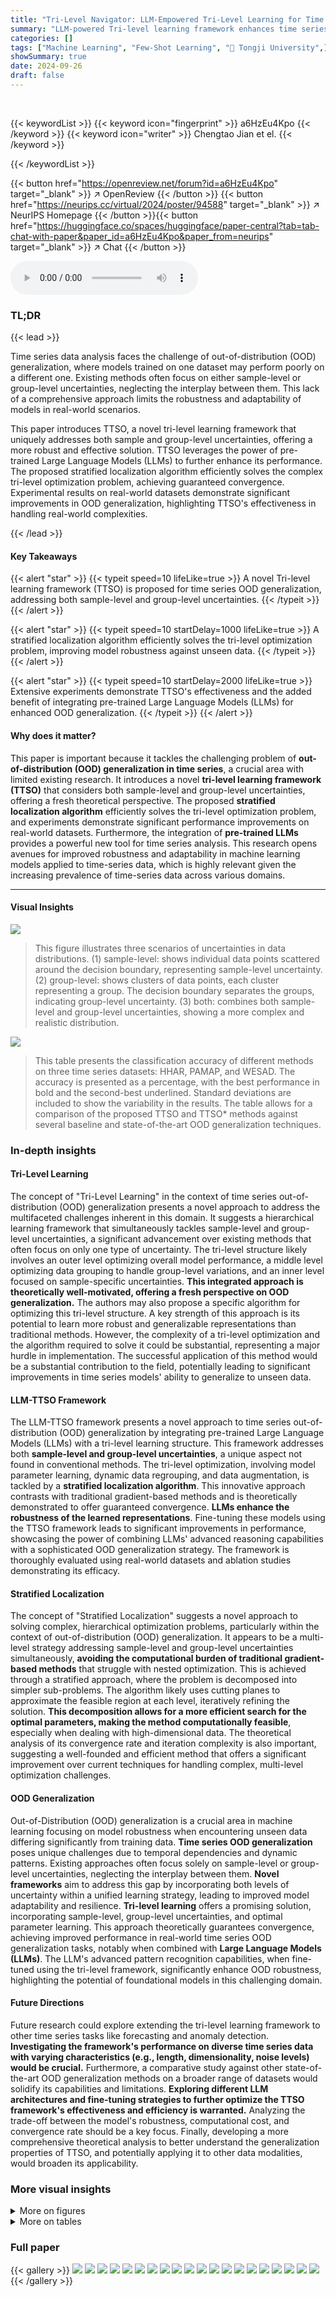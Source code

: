 ```yaml
---
title: "Tri-Level Navigator: LLM-Empowered Tri-Level Learning for Time Series OOD Generalization"
summary: "LLM-powered Tri-level learning framework enhances time series OOD generalization."
categories: []
tags: ["Machine Learning", "Few-Shot Learning", "🏢 Tongji University",]
showSummary: true
date: 2024-09-26
draft: false
---
```


<br>

{{< keywordList >}}
{{< keyword icon="fingerprint" >}} a6HzEu4Kpo {{< /keyword >}}
{{< keyword icon="writer" >}} Chengtao Jian et el. {{< /keyword >}}
 
{{< /keywordList >}}

{{< button href="https://openreview.net/forum?id=a6HzEu4Kpo" target="_blank" >}}
↗ OpenReview
{{< /button >}}
{{< button href="https://neurips.cc/virtual/2024/poster/94588" target="_blank" >}}
↗ NeurIPS Homepage
{{< /button >}}{{< button href="https://huggingface.co/spaces/huggingface/paper-central?tab=tab-chat-with-paper&paper_id=a6HzEu4Kpo&paper_from=neurips" target="_blank" >}}
↗ Chat
{{< /button >}}



<audio controls>
    <source src="https://ai-paper-reviewer.com/a6HzEu4Kpo/podcast.wav" type="audio/wav">
    Your browser does not support the audio element.
</audio>


### TL;DR


{{< lead >}}

Time series data analysis faces the challenge of out-of-distribution (OOD) generalization, where models trained on one dataset may perform poorly on a different one.  Existing methods often focus on either sample-level or group-level uncertainties, neglecting the interplay between them. This lack of a comprehensive approach limits the robustness and adaptability of models in real-world scenarios. 

This paper introduces TTSO, a novel tri-level learning framework that uniquely addresses both sample and group-level uncertainties, offering a more robust and effective solution. TTSO leverages the power of pre-trained Large Language Models (LLMs) to further enhance its performance.  The proposed stratified localization algorithm efficiently solves the complex tri-level optimization problem, achieving guaranteed convergence.  Experimental results on real-world datasets demonstrate significant improvements in OOD generalization, highlighting TTSO's effectiveness in handling real-world complexities.

{{< /lead >}}


#### Key Takeaways

{{< alert "star" >}}
{{< typeit speed=10 lifeLike=true >}} A novel Tri-level learning framework (TTSO) is proposed for time series OOD generalization, addressing both sample-level and group-level uncertainties. {{< /typeit >}}
{{< /alert >}}

{{< alert "star" >}}
{{< typeit speed=10 startDelay=1000 lifeLike=true >}} A stratified localization algorithm efficiently solves the tri-level optimization problem, improving model robustness against unseen data. {{< /typeit >}}
{{< /alert >}}

{{< alert "star" >}}
{{< typeit speed=10 startDelay=2000 lifeLike=true >}} Extensive experiments demonstrate TTSO's effectiveness and the added benefit of integrating pre-trained Large Language Models (LLMs) for enhanced OOD generalization. {{< /typeit >}}
{{< /alert >}}

#### Why does it matter?
This paper is important because it tackles the challenging problem of **out-of-distribution (OOD) generalization in time series**, a crucial area with limited existing research.  It introduces a novel **tri-level learning framework (TTSO)** that considers both sample-level and group-level uncertainties, offering a fresh theoretical perspective.  The proposed **stratified localization algorithm** efficiently solves the tri-level optimization problem, and experiments demonstrate significant performance improvements on real-world datasets.  Furthermore, the integration of **pre-trained LLMs** provides a powerful new tool for time series analysis. This research opens avenues for improved robustness and adaptability in machine learning models applied to time-series data, which is highly relevant given the increasing prevalence of time-series data across various domains.

------
#### Visual Insights



![](https://ai-paper-reviewer.com/a6HzEu4Kpo/figures_4_1.jpg)

> This figure illustrates three scenarios of uncertainties in data distributions. (1) sample-level: shows individual data points scattered around the decision boundary, representing sample-level uncertainty. (2) group-level: shows clusters of data points, each cluster representing a group. The decision boundary separates the groups, indicating group-level uncertainty. (3) both: combines both sample-level and group-level uncertainties, showing a more complex and realistic distribution.





![](https://ai-paper-reviewer.com/a6HzEu4Kpo/tables_8_1.jpg)

> This table presents the classification accuracy of different methods on three time series datasets: HHAR, PAMAP, and WESAD.  The accuracy is presented as a percentage, with the best performance in bold and the second-best underlined.  Standard deviations are included to show the variability in the results.  The table allows for a comparison of the proposed TTSO and TTSO* methods against several baseline and state-of-the-art OOD generalization techniques.





### In-depth insights


#### Tri-Level Learning
The concept of "Tri-Level Learning" in the context of time series out-of-distribution (OOD) generalization presents a novel approach to address the multifaceted challenges inherent in this domain.  It suggests a hierarchical learning framework that simultaneously tackles sample-level and group-level uncertainties, a significant advancement over existing methods that often focus on only one type of uncertainty. The tri-level structure likely involves an outer level optimizing overall model performance, a middle level optimizing data grouping to handle group-level variations, and an inner level focused on sample-specific uncertainties.  **This integrated approach is theoretically well-motivated, offering a fresh perspective on OOD generalization.** The authors may also propose a specific algorithm for optimizing this tri-level structure.  A key strength of this approach is its potential to learn more robust and generalizable representations than traditional methods. However, the complexity of a tri-level optimization and the algorithm required to solve it could be substantial, representing a major hurdle in implementation. The successful application of this method would be a substantial contribution to the field, potentially leading to significant improvements in time series models' ability to generalize to unseen data.

#### LLM-TTSO Framework
The LLM-TTSO framework presents a novel approach to time series out-of-distribution (OOD) generalization by integrating pre-trained Large Language Models (LLMs) with a tri-level learning structure.  This framework addresses both **sample-level and group-level uncertainties**, a unique aspect not found in conventional methods. The tri-level optimization, involving model parameter learning, dynamic data regrouping, and data augmentation, is tackled by a **stratified localization algorithm**. This innovative approach contrasts with traditional gradient-based methods and is theoretically demonstrated to offer guaranteed convergence.  **LLMs enhance the robustness of the learned representations**. Fine-tuning these models using the TTSO framework leads to significant improvements in performance, showcasing the power of combining LLMs' advanced reasoning capabilities with a sophisticated OOD generalization strategy. The framework is thoroughly evaluated using real-world datasets and ablation studies demonstrating its efficacy.

#### Stratified Localization
The concept of "Stratified Localization" suggests a novel approach to solving complex, hierarchical optimization problems, particularly within the context of out-of-distribution (OOD) generalization.  It appears to be a multi-level strategy addressing sample-level and group-level uncertainties simultaneously, **avoiding the computational burden of traditional gradient-based methods** that struggle with nested optimization. This is achieved through a stratified approach, where the problem is decomposed into simpler sub-problems.  The algorithm likely uses cutting planes to approximate the feasible region at each level, iteratively refining the solution.  **This decomposition allows for a more efficient search for the optimal parameters, making the method computationally feasible**, especially when dealing with high-dimensional data.  The theoretical analysis of its convergence rate and iteration complexity is also important, suggesting a well-founded and efficient method that offers a significant improvement over current techniques for handling complex, multi-level optimization challenges.

#### OOD Generalization
Out-of-Distribution (OOD) generalization is a crucial area in machine learning focusing on model robustness when encountering unseen data differing significantly from training data.  **Time series OOD generalization** poses unique challenges due to temporal dependencies and dynamic patterns.  Existing approaches often focus solely on sample-level or group-level uncertainties, neglecting the interplay between them.  **Novel frameworks** aim to address this gap by incorporating both levels of uncertainty within a unified learning strategy, leading to improved model adaptability and resilience.  **Tri-level learning** offers a promising solution, incorporating sample-level, group-level uncertainties, and optimal parameter learning.  This approach theoretically guarantees convergence, achieving improved performance in real-world time series OOD generalization tasks, notably when combined with **Large Language Models (LLMs)**.  The LLM's advanced pattern recognition capabilities, when fine-tuned using the tri-level framework, significantly enhance OOD robustness, highlighting the potential of foundational models in this challenging domain.

#### Future Directions
Future research could explore extending the tri-level learning framework to other time series tasks like forecasting and anomaly detection.  **Investigating the framework's performance on diverse time series data with varying characteristics (e.g., length, dimensionality, noise levels) would be crucial.**  Furthermore, a comparative study against other state-of-the-art OOD generalization methods on a broader range of datasets would solidify its capabilities and limitations.  **Exploring different LLM architectures and fine-tuning strategies to further optimize the TTSO framework's effectiveness and efficiency is warranted.** Analyzing the trade-off between the model's robustness, computational cost, and convergence rate should be a key focus.  Finally, developing a more comprehensive theoretical analysis to better understand the generalization properties of TTSO, and potentially applying it to other data modalities, would broaden its applicability.


### More visual insights

<details>
<summary>More on figures
</summary>


![](https://ai-paper-reviewer.com/a6HzEu4Kpo/figures_8_1.jpg)

> This ablation study compares four variants of the TTSO framework to understand the impact of pre-trained LLMs and TTSO fine-tuning on model performance.  The four variants are: (1) TTSO++, a pretrained GPT2 model fine-tuned with TTSO; (2) TTSO+-, a pretrained GPT2 model without TTSO fine-tuning; (3) TTSO-+, a randomly initialized GPT2 model fine-tuned with TTSO; and (4) TTSO--, a randomly initialized GPT2 model without TTSO fine-tuning.  The results show the average accuracy for each variant across three datasets (HHAR, PAMAP, WESAD).


![](https://ai-paper-reviewer.com/a6HzEu4Kpo/figures_20_1.jpg)

> This figure shows the architecture used for fine-tuning LLMs with the TTSO framework.  The process is broken into two stages. In the first stage (alignment fine-tuning), the input time series data is passed through an input embedding layer into a language model.  A contrastive loss is used during training. The second stage (downstream fine-tuning) uses the output of the language model as input to a classifier which is trained using a supervised loss. This two-stage approach helps adapt the LLM to the specific time series classification task while retaining the knowledge learned during pre-training.


![](https://ai-paper-reviewer.com/a6HzEu4Kpo/figures_21_1.jpg)

> This figure illustrates the concept of sample-level uncertainty in time series data. Each line represents a short segment of time series data points with the same label, highlighting the variability within a single class.  The variations between the lines, even though they all belong to the same class, show the inherent noise and fluctuations present at the sample level.  This is in contrast to group-level uncertainty, which is not shown in this figure but refers to differences between groups or classes.


![](https://ai-paper-reviewer.com/a6HzEu4Kpo/figures_22_1.jpg)

> This figure demonstrates the group-level uncertainty by displaying the distribution of x-axis values from the accelerometer across different groups (users). Each color represents a distinct group, and each group’s unique characteristics contribute to the overall group-level uncertainty.


![](https://ai-paper-reviewer.com/a6HzEu4Kpo/figures_22_2.jpg)

> This figure shows the impact of the number of Transformer layers in a GPT-2 model on the average accuracy of out-of-distribution (OOD) generalization across three different datasets: HHAR, PAMAP, and WESAD.  The x-axis represents the number of Transformer layers (k), and the y-axis represents the average accuracy.  The plot allows for a comparison of the performance across the three datasets as the number of layers changes.  It helps to determine the optimal number of layers to achieve the best OOD generalization performance.


</details>




<details>
<summary>More on tables
</summary>


![](https://ai-paper-reviewer.com/a6HzEu4Kpo/tables_19_1.jpg)
> This table presents the classification accuracy achieved by various methods (including the proposed TTSO and TTSO* methods) on three different datasets: HHAR, PAMAP, and WESAD. The accuracy is expressed as a percentage, and the best-performing method for each dataset is indicated in bold, while the second-best is underlined.  Standard deviations are also provided to show the variability of the results.

![](https://ai-paper-reviewer.com/a6HzEu4Kpo/tables_20_1.jpg)
> This table shows the domain split strategy used for the HHAR, PAMAP, and WESAD datasets in the experiments.  Each dataset is divided into four domains (A, B, C, and D), with specific classes assigned to each domain. This ensures a balanced representation of classes across domains, allowing for a more robust evaluation of the model's out-of-distribution generalization capabilities. The distribution of classes aims to be similar for different domains.

![](https://ai-paper-reviewer.com/a6HzEu4Kpo/tables_21_1.jpg)
> This table presents the classification accuracy achieved by various methods on three different datasets (HHAR, PAMAP, and WESAD).  The accuracy is presented as a percentage, with the standard deviation shown in the lower right corner of each cell.  Bold font highlights the best-performing method for each dataset and domain, while underlined font indicates the second-best performer. The table allows for comparison of the proposed TTSO method against several baseline and state-of-the-art OOD generalization methods for time series data.

![](https://ai-paper-reviewer.com/a6HzEu4Kpo/tables_22_1.jpg)
> This table presents the classification accuracy achieved by various methods (including the proposed TTSO and TTSO* models) on three benchmark time series datasets (HHAR, PAMAP, and WESAD).  The results highlight the superior performance of TTSO and especially TTSO*, demonstrating the benefit of incorporating LLMs.  Standard deviations are included to show result variability.

![](https://ai-paper-reviewer.com/a6HzEu4Kpo/tables_23_1.jpg)
> This table presents the performance improvement achieved by the TTSO framework across different domains for three datasets: HHAR, PAMAP, and WESAD.  Each row represents a target dataset (HHAR, PAMAP, or WESAD), and each column shows the percentage change in accuracy for that target dataset when trained on a specific source domain (A, B, C, or D). The 'AVG' column represents the average improvement across all source domains for each target dataset.

</details>




### Full paper

{{< gallery >}}
<img src="https://ai-paper-reviewer.com/a6HzEu4Kpo/1.png" class="grid-w50 md:grid-w33 xl:grid-w25" />
<img src="https://ai-paper-reviewer.com/a6HzEu4Kpo/2.png" class="grid-w50 md:grid-w33 xl:grid-w25" />
<img src="https://ai-paper-reviewer.com/a6HzEu4Kpo/3.png" class="grid-w50 md:grid-w33 xl:grid-w25" />
<img src="https://ai-paper-reviewer.com/a6HzEu4Kpo/4.png" class="grid-w50 md:grid-w33 xl:grid-w25" />
<img src="https://ai-paper-reviewer.com/a6HzEu4Kpo/5.png" class="grid-w50 md:grid-w33 xl:grid-w25" />
<img src="https://ai-paper-reviewer.com/a6HzEu4Kpo/6.png" class="grid-w50 md:grid-w33 xl:grid-w25" />
<img src="https://ai-paper-reviewer.com/a6HzEu4Kpo/7.png" class="grid-w50 md:grid-w33 xl:grid-w25" />
<img src="https://ai-paper-reviewer.com/a6HzEu4Kpo/8.png" class="grid-w50 md:grid-w33 xl:grid-w25" />
<img src="https://ai-paper-reviewer.com/a6HzEu4Kpo/9.png" class="grid-w50 md:grid-w33 xl:grid-w25" />
<img src="https://ai-paper-reviewer.com/a6HzEu4Kpo/10.png" class="grid-w50 md:grid-w33 xl:grid-w25" />
<img src="https://ai-paper-reviewer.com/a6HzEu4Kpo/11.png" class="grid-w50 md:grid-w33 xl:grid-w25" />
<img src="https://ai-paper-reviewer.com/a6HzEu4Kpo/12.png" class="grid-w50 md:grid-w33 xl:grid-w25" />
<img src="https://ai-paper-reviewer.com/a6HzEu4Kpo/13.png" class="grid-w50 md:grid-w33 xl:grid-w25" />
<img src="https://ai-paper-reviewer.com/a6HzEu4Kpo/14.png" class="grid-w50 md:grid-w33 xl:grid-w25" />
<img src="https://ai-paper-reviewer.com/a6HzEu4Kpo/15.png" class="grid-w50 md:grid-w33 xl:grid-w25" />
<img src="https://ai-paper-reviewer.com/a6HzEu4Kpo/16.png" class="grid-w50 md:grid-w33 xl:grid-w25" />
<img src="https://ai-paper-reviewer.com/a6HzEu4Kpo/17.png" class="grid-w50 md:grid-w33 xl:grid-w25" />
<img src="https://ai-paper-reviewer.com/a6HzEu4Kpo/18.png" class="grid-w50 md:grid-w33 xl:grid-w25" />
<img src="https://ai-paper-reviewer.com/a6HzEu4Kpo/19.png" class="grid-w50 md:grid-w33 xl:grid-w25" />
<img src="https://ai-paper-reviewer.com/a6HzEu4Kpo/20.png" class="grid-w50 md:grid-w33 xl:grid-w25" />
{{< /gallery >}}